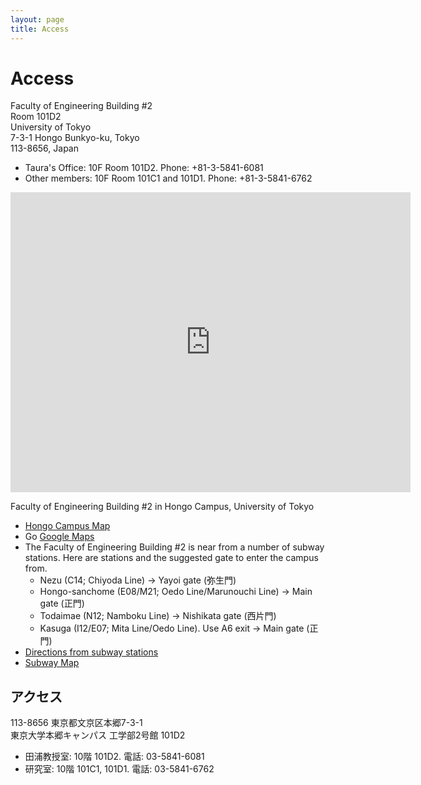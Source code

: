 ```yaml
---
layout: page
title: Access
---
```


# Access

Faculty of Engineering Building #2  
Room 101D2  
University of Tokyo  
7-3-1 Hongo Bunkyo-ku, Tokyo  
113-8656, Japan

  * Taura's Office: 10F Room 101D2. Phone: +81-3-5841-6081 
  * Other members: 10F Room 101C1 and 101D1. Phone: +81-3-5841-6762 

<iframe src="https://www.google.com/maps/d/embed?mid=1gzY2GN13d7Ya-VivVm67mU-2HOM" width="640" height="480" frameborder="0" style="border:0;" allowfullscreen=""></iframe>

Faculty of Engineering Building #2 in Hongo Campus, University of Tokyo

  * [Hongo Campus Map](https://www.u-tokyo.ac.jp/campusmap/cam01_04_03_j.html)
  * Go [Google Maps](https://www.google.com/maps?q=loc:35.714409,+139.761626&z=16)
  * The Faculty of Engineering Building #2 is near from a number of subway stations. Here are stations and the suggested gate to enter the campus from. 
    * Nezu (C14; Chiyoda Line) → Yayoi gate (弥生門) 
    * Hongo-sanchome (E08/M21; Oedo Line/Marunouchi Line) → Main gate (正門) 
    * Todaimae (N12; Namboku Line) → Nishikata gate (西片門) 
    * Kasuga (I12/E07; Mita Line/Oedo Line). Use A6 exit → Main gate (正門) 
  * [Directions from subway stations](https://g.co/maps/kar8e)
  * [Subway Map](https://www.tokyometro.jp/en/subwaymap/index.html)


## アクセス

113-8656 東京都文京区本郷7-3-1  
東京大学本郷キャンパス 工学部2号館 101D2

  * 田浦教授室: 10階 101D2. 電話: 03-5841-6081
  * 研究室: 10階 101C1, 101D1. 電話: 03-5841-6762

